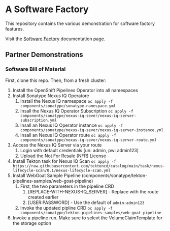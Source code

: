 # A Software Factory

This repository contains the various demonstration for software factory features.

Visit the [Software Factory](https://redhat4gov.github.io/software-factory/) documentation page.

## Partner Demonstrations

### Software Bill of Material

First, clone this repo. Then, from a fresh cluster:

1. Install the OpenShift Pipelines Operator into all namespaces
1. Install Sonatype Nexus IQ Operatore
    1. Install the Nexus IQ namespace ``` oc apply -f components/sonatype/sonatype-namespace.yml ```
    1. Insall the Nexus IQ Operator Subscription ``` oc apply -f components/sonatype/nexus-iq-sever/nexus-iq-server-subscription.yml ```
    1. Insall an Nexus IQ Operator instance ``` oc apply -f components/sonatype/nexus-iq-sever/nexus-iq-server-instance.yml ```
    1. Insall an Nexus IQ Operator route ``` oc apply -f components/sonatype/nexus-iq-sever/nexus-iq-server-route.yml ```
1. Access the Nexus IQ Server via your route
    1. Login with default credentials [un: admin, pw: admin123]
    1. Upload the Not For Resale (NFR) License
1. Install Tekton task for Nexus IQ Scan ``` oc apply -f https://raw.githubusercontent.com/tektoncd/catalog/main/task/nexus-lifecycle-scan/0.1/nexus-lifecycle-scan.yml ```
1. Install WebGoat Sample Pipeline (components/sonatype/tekton-pipelines-samples/web-goat-pipeline)
    1. First, the two parameters in the pipeline CRD
        1. [REPLACE-WITH-NEXUS-IQ_SERVER] - Replace with the route created earlier
        1. [USER:PASSWORD] - Use the default of ```admin:admin123```
    1. Invoke the updated pipline CRD ``` oc apply -f components/sonatype/tekton-pipelines-samples/web-goat-pipeline ```
1. Invoke a pipeline run. Make sure to selevt the VolumeClaimTemplate for the storage option

